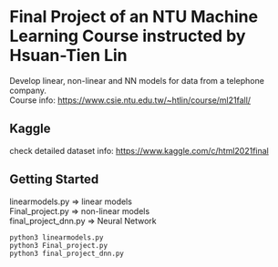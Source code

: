 # Final Project of an NTU Machine Learning Course instructed by Hsuan-Tien Lin

Develop linear, non-linear and NN models for data from a telephone company.  
Course info: https://www.csie.ntu.edu.tw/~htlin/course/ml21fall/  

## Kaggle

check detailed dataset info: https://www.kaggle.com/c/html2021final

## Getting Started

linearmodels.py => linear models  
Final_project.py => non-linear models  
final_project_dnn.py => Neural Network

```
python3 linearmodels.py 
python3 Final_project.py  
python3 final_project_dnn.py
```

